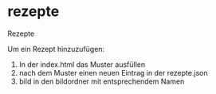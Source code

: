 # rezepte
Rezepte 

Um ein Rezept hinzuzufügen:
1. In der index.html das Muster ausfüllen
2. nach dem Muster einen neuen Eintrag in der rezepte.json
3. bild in den bildordner mit entsprechendem Namen